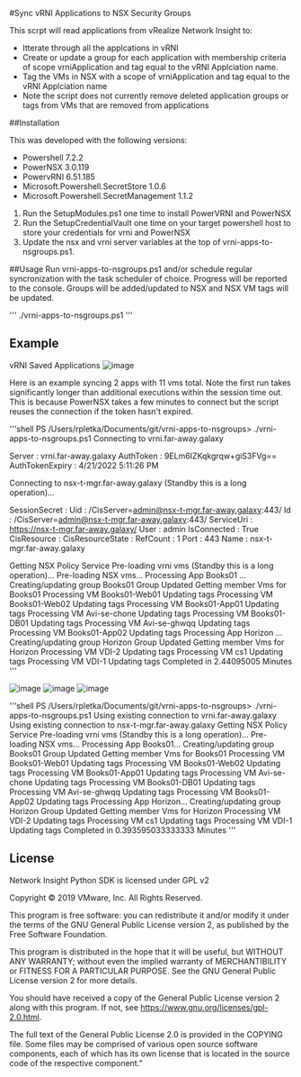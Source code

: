 #Sync vRNI Applications to NSX Security Groups

This scrpt will read applications from vRealize Network Insight to:
- Itterate through all the applcations in vRNI
- Create or update a group for each application with membership criteria of scope vrniApplication and tag equal to the vRNI Applciation name.
- Tag the VMs in NSX with a scope of vrniApplication and tag equal to the vRNI Applciation name
- Note the script does not currently remove deleted application groups or tags from VMs that are removed from applications

##Installation

This was developed with the following versions:
- Powershell 7.2.2
- PowerNSX 3.0.119
- PowervRNI 6.51.185
- Microsoft.Powershell.SecretStore 1.0.6
- Microsoft.Powershell.SecretManagement 1.1.2

1. Run the SetupModules.ps1 one time to install PowerVRNI and PowerNSX
2. Run the SetupCredentialVault one time on your target powershell host to store your credentials for vrni and PowerNSX
3. Update the nsx and vrni server variables at the top of vrni-apps-to-nsgroups.ps1. 

##Usage
Run vrni-apps-to-nsgroups.ps1 and/or schedule regular syncronization with the task scheduler of choice. Progress will be reported to the console.  Groups will be added/updated to NSX and NSX VM tags will be updated.

'''
./vrni-apps-to-nsgroups.ps1
'''

## Example

vRNI Saved Applications
![image](https://user-images.githubusercontent.com/11322247/164509226-0b31b955-1ccf-44cb-b365-a8e818a57eda.png)

Here is an example syncing 2 apps with 11 vms total.  Note the first run takes significantly longer than additional executions within the session time out.  This is because PowerNSX takes a few minutes to connect but the script reuses the connection if the token hasn't expired.

'''shell
PS /Users/rpletka/Documents/git/vrni-apps-to-nsgroups> ./vrni-apps-to-nsgroups.ps1
Connecting to vrni.far-away.galaxy

Server          : vrni.far-away.galaxy
AuthToken       : 9ELm6IZKqkgrqw+giS3FVg==
AuthTokenExpiry : 4/21/2022 5:11:26 PM

Connecting to nsx-t-mgr.far-away.galaxy (Standby this is a long operation)...

SessionSecret    : 
Uid              : /CisServer=admin@nsx-t-mgr.far-away.galaxy:443/
Id               : /CisServer=admin@nsx-t-mgr.far-away.galaxy:443/
ServiceUri       : https://nsx-t-mgr.far-away.galaxy/
User             : admin
IsConnected      : True
CisResource      : 
CisResourceState : 
RefCount         : 1
Port             : 443
Name             : nsx-t-mgr.far-away.galaxy

Getting NSX Policy Service
Pre-loading vrni vms (Standby this is a long operation)...
Pre-loading NSX vms...
Processing App  Books01 ... 
Creating/updating group Books01
Group Updated
Getting member Vms for  Books01
Processing VM  Books01-Web01
Updating tags
Processing VM  Books01-Web02
Updating tags
Processing VM  Books01-App01
Updating tags
Processing VM  Avi-se-chone
Updating tags
Processing VM  Books01-DB01
Updating tags
Processing VM  Avi-se-ghwqq
Updating tags
Processing VM  Books01-App02
Updating tags
Processing App  Horizon ... 
Creating/updating group Horizon
Group Updated
Getting member Vms for  Horizon
Processing VM  VDI-2
Updating tags
Processing VM  cs1
Updating tags
Processing VM  VDI-1
Updating tags
Completed in 2.44095005 Minutes
'''

![image](https://user-images.githubusercontent.com/11322247/164510034-80f6acb3-403a-4ea8-83bf-bb8c6a560e95.png)
![image](https://user-images.githubusercontent.com/11322247/164509328-d54312e8-c4d8-4909-9b57-a9f8e71f3780.png)
![image](https://user-images.githubusercontent.com/11322247/164509588-a02034ed-b409-4973-ad17-14dc138b9b70.png)

'''shell
PS /Users/rpletka/Documents/git/vrni-apps-to-nsgroups> ./vrni-apps-to-nsgroups.ps1
Using existing connection to vrni.far-away.galaxy
Using existing connection to nsx-t-mgr.far-away.galaxy
Getting NSX Policy Service
Pre-loading vrni vms (Standby this is a long operation)...
Pre-loading NSX vms...
Processing App Books01... 
Creating/updating group Books01
Group Updated
Getting member Vms for  Books01
Processing VM Books01-Web01
Updating tags
Processing VM Books01-Web02
Updating tags
Processing VM Books01-App01
Updating tags
Processing VM Avi-se-chone
Updating tags
Processing VM Books01-DB01
Updating tags
Processing VM Avi-se-ghwqq
Updating tags
Processing VM Books01-App02
Updating tags
Processing App Horizon... 
Creating/updating group Horizon
Group Updated
Getting member Vms for  Horizon
Processing VM VDI-2
Updating tags
Processing VM cs1
Updating tags
Processing VM VDI-1
Updating tags
Completed in 0.393595033333333 Minutes
'''
## License

Network Insight Python SDK is licensed under GPL v2

Copyright © 2019 VMware, Inc. All Rights Reserved.

This program is free software: you can redistribute it and/or modify it under the terms of the GNU General Public License version 2, as published by the Free Software Foundation.

This program is distributed in the hope that it will be useful, but WITHOUT ANY WARRANTY; without even the implied warranty of MERCHANTIBILITY or FITNESS FOR A PARTICULAR PURPOSE. See the GNU General Public License version 2 for more details.

You should have received a copy of the General Public License version 2 along with this program. If not, see https://www.gnu.org/licenses/gpl-2.0.html.

The full text of the General Public License 2.0 is provided in the COPYING file. Some files may be comprised of various open source software components, each of which has its own license that is located in the source code of the respective component.”